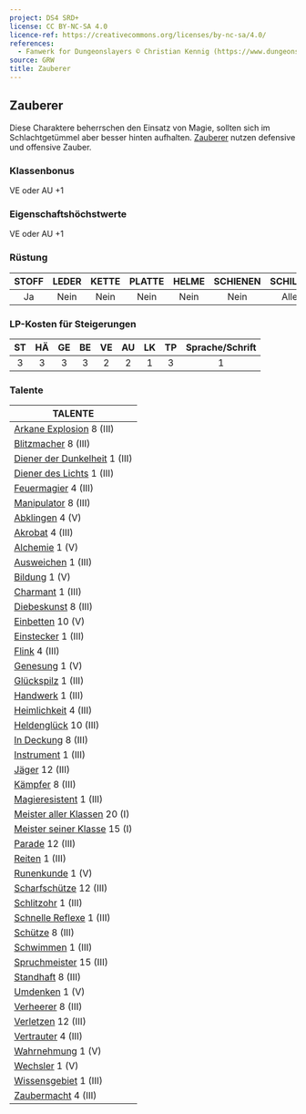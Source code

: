 ```yaml
---
project: DS4 SRD+
license: CC BY-NC-SA 4.0
licence-ref: https://creativecommons.org/licenses/by-nc-sa/4.0/
references: 
  - Fanwerk for Dungeonslayers © Christian Kennig (https://www.dungeonslayers.net/)
source: GRW
title: Zauberer
---
```


## Zauberer

Diese Charaktere beherrschen den Einsatz von Magie, sollten sich im Schlachtgetümmel aber besser hinten aufhalten. [Zauberer](charaktere-klasse-zauberer.md) nutzen defensive und offensive Zauber.

### Klassenbonus

VE oder AU +1

### Eigenschaftshöchstwerte

VE oder AU +1

### Rüstung

| STOFF | LEDER | KETTE | PLATTE | HELME | SCHIENEN | SCHILDE |
| :---: | :---: | :---: | :----: | :---: | :------: | :-----: |
|  Ja   | Nein  | Nein  |  Nein  | Nein  |   Nein   |  Alle   |

### LP-Kosten für Steigerungen

| ST  | HÄ  | GE  | BE  | VE  | AU  | LK  | TP  | Sprache/Schrift |
| :-: | :-: | :-: | :-: | :-: | :-: | :-: | :-: | :-------------: |
|  3  |  3  |  3  |  3  |  2  |  2  |  1  |  3  |        1        |

### Talente

| TALENTE                                                           |
| ----------------------------------------------------------------- |
| [Arkane Explosion](talente/arkane-explosion.md) 8 (III)           |
| [Blitzmacher](talente/blitzmacher.md) 8 (III)                     |
| [Diener der Dunkelheit](talente/diener-der-dunkelheit.md) 1 (III) |
| [Diener des Lichts](talente/diener-des-lichts.md) 1 (III)         |
| [Feuermagier](talente/feuermagier.md) 4 (III)                     |
| [Manipulator](talente/manipulator.md) 8 (III)                     |
| [Abklingen](talente/abklingen.md) 4 (V)                           |
| [Akrobat](talente/akrobat.md) 4 (III)                             |
| [Alchemie](talente/alchemie.md) 1 (V)                             |
| [Ausweichen](talente/ausweichen.md) 1 (III)                       |
| [Bildung](talente/bildung.md) 1 (V)                               |
| [Charmant](talente/charmant.md) 1 (III)                           |
| [Diebeskunst](talente/diebeskunst.md) 8 (III)                     |
| [Einbetten](talente/einbetten.md) 10 (V)                          |
| [Einstecker](talente/einstecker.md) 1 (III)                       |
| [Flink](talente/flink.md) 4 (III)                                 |
| [Genesung](talente/genesung.md) 1 (V)                             |
| [Glückspilz](talente/glueckspilz.md) 1 (III)                      |
| [Handwerk](talente/handwerk.md) 1 (III)                           |
| [Heimlichkeit](talente/heimlichkeit.md) 4 (III)                   |
| [Heldenglück](talente/heldenglueck.md) 10 (III)                   |
| [In Deckung](talente/in-deckung.md) 8 (III)                       |
| [Instrument](talente/instrument.md) 1 (III)                       |
| [Jäger](talente/jaeger.md) 12 (III)                               |
| [Kämpfer](talente/kaempfer.md) 8 (III)                            |
| [Magieresistent](talente/magieresistent.md) 1 (III)               |
| [Meister aller Klassen](talente/meister-aller-klassen.md) 20 (I)  |
| [Meister seiner Klasse](talente/meister-seiner-klasse.md) 15 (I)  |
| [Parade](talente/parade.md) 12 (III)                              |
| [Reiten](talente/reiten.md) 1 (III)                               |
| [Runenkunde](talente/runenkunde.md) 1 (V)                         |
| [Scharfschütze](talente/scharfschuetze.md) 12 (III)               |
| [Schlitzohr](talente/schlitzohr.md) 1 (III)                       |
| [Schnelle Reflexe](talente/schnelle-reflexe.md) 1 (III)           |
| [Schütze](talente/schuetze.md) 8 (III)                            |
| [Schwimmen](talente/schwimmen.md) 1 (III)                         |
| [Spruchmeister](talente/spruchmeister.md) 15 (III)                |
| [Standhaft](talente/standhaft.md) 8 (III)                         |
| [Umdenken](talente/umdenken.md) 1 (V)                             |
| [Verheerer](talente/verheerer.md) 8 (III)                         |
| [Verletzen](talente/verletzen.md) 12 (III)                        |
| [Vertrauter](talente/vertrauter.md) 4 (III)                       |
| [Wahrnehmung](talente/wahrnehmung.md) 1 (V)                       |
| [Wechsler](talente/wechsler.md) 1 (V)                             |
| [Wissensgebiet](talente/wissensgebiet.md) 1 (III)                 |
| [Zaubermacht](talente/zaubermacht.md) 4 (III)                     |

